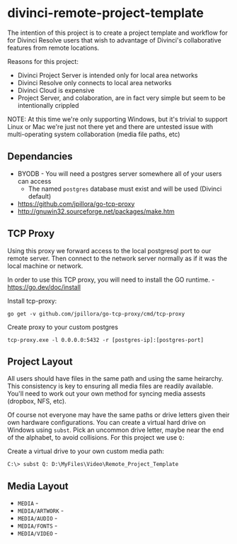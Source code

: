 # divinci-remote-project-template

The intention of this project is to create a project template and workflow for for Divinci Resolve users that wish to advantage of Divinci's collaborative features from remote locations.

Reasons for this project:
* Divinci Project Server is intended only for local area networks
* Divinci Resolve only connects to local area networks
* Divinci Cloud is expensive
* Project Server, and colaboration, are in fact very simple but seem to be intentionally crippled

NOTE: At this time we're only supporting Windows, but it's trivial to support Linux or Mac we're just not there yet and there are untested issue with multi-operating system collaboration (media file paths, etc)
## Dependancies
- BYODB - You will need a postgres server somewhere all of your users can access
    - The named `postgres` database must exist and will be used (Divinci default)
- https://github.com/jpillora/go-tcp-proxy
- http://gnuwin32.sourceforge.net/packages/make.htm


## TCP Proxy
Using this proxy we forward access to the local postgresql port to our remote server. Then connect to the network server normally as if it was the local machine or network.

In order to use this TCP proxy, you will need to install the GO runtime. - https://go.dev/doc/install

Install tcp-proxy:
```
go get -v github.com/jpillora/go-tcp-proxy/cmd/tcp-proxy
```

Create proxy to your custom postgres
```
tcp-proxy.exe -l 0.0.0.0:5432 -r [postgres-ip]:[postgres-port]
```

## Project Layout

All users should have files in the same path and using the same heirarchy. This consistency is key to ensuring all media files are readily available. You'll need to work out your own method for syncing media assests (dropbox, NFS, etc).

Of course not everyone may have the same paths or drive letters given their own hardware configurations. You can create a virtual hard drive on Windows using `subst`. Pick an uncommon drive letter, maybe near the end of the alphabet, to avoid collisions. For this project we use `Q:`

Create a virtual drive to your own custom media path:
```
C:\> subst Q: D:\MyFiles\Video\Remote_Project_Template
```

## Media Layout

- `MEDIA` -
- `MEDIA/ARTWORK` -
- `MEDIA/AUDIO` -
- `MEDIA/FONTS` -
- `MEDIA/VIDEO` -
